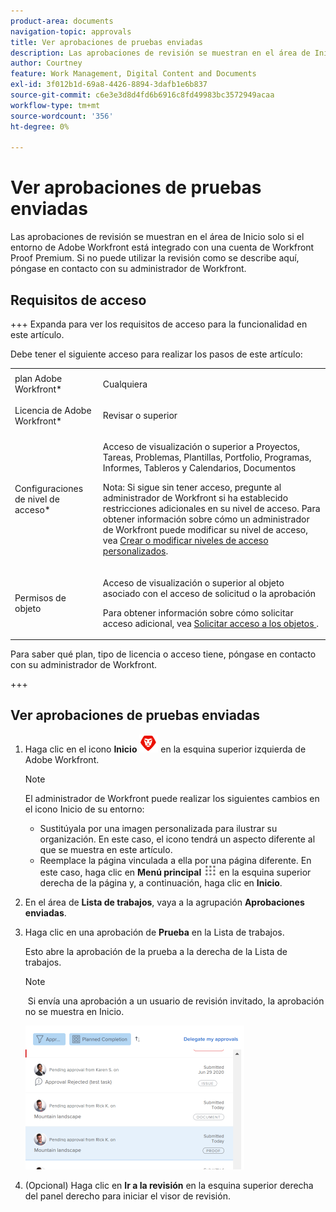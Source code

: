 ```yaml
---
product-area: documents
navigation-topic: approvals
title: Ver aprobaciones de pruebas enviadas
description: Las aprobaciones de revisión se muestran en el área de Inicio solo si el entorno de Adobe Workfront está integrado con una cuenta de Workfront Proof Premium. Si no puede utilizar la revisión como se describe aquí, póngase en contacto con su administrador de Workfront.
author: Courtney
feature: Work Management, Digital Content and Documents
exl-id: 3f012b1d-69a8-4426-8894-3dafb1e6b837
source-git-commit: c6e3e3d8d4fd6b6916c8fd49983bc3572949acaa
workflow-type: tm+mt
source-wordcount: '356'
ht-degree: 0%

---
```


# Ver aprobaciones de pruebas enviadas

Las aprobaciones de revisión se muestran en el área de Inicio solo si el entorno de Adobe Workfront está integrado con una cuenta de Workfront Proof Premium. Si no puede utilizar la revisión como se describe aquí, póngase en contacto con su administrador de Workfront.

## Requisitos de acceso

+++ Expanda para ver los requisitos de acceso para la funcionalidad en este artículo.

Debe tener el siguiente acceso para realizar los pasos de este artículo:

<table style="table-layout:auto"> 
 <col> 
 <col> 
 <tbody> 
  <tr> 
   <td role="rowheader">plan Adobe Workfront*</td> 
   <td> <p>Cualquiera</p> </td> 
  </tr> 
  <tr> 
   <td role="rowheader">Licencia de Adobe Workfront*</td> 
   <td> <p>Revisar o superior</p> </td> 
  </tr> 
  <tr> 
   <td role="rowheader">Configuraciones de nivel de acceso*</td> 
   <td> <p>Acceso de visualización o superior a Proyectos, Tareas, Problemas, Plantillas, Portfolio, Programas, Informes, Tableros y Calendarios, Documentos</p> <p>Nota: Si sigue sin tener acceso, pregunte al administrador de Workfront si ha establecido restricciones adicionales en su nivel de acceso. Para obtener información sobre cómo un administrador de Workfront puede modificar su nivel de acceso, vea <a href="../../administration-and-setup/add-users/configure-and-grant-access/create-modify-access-levels.md" class="MCXref xref">Crear o modificar niveles de acceso personalizados</a>.</p> </td> 
  </tr> 
  <tr> 
   <td role="rowheader">Permisos de objeto</td> 
   <td> <p>Acceso de visualización o superior al objeto asociado con el acceso de solicitud o la aprobación </p> <p>Para obtener información sobre cómo solicitar acceso adicional, vea <a href="../../workfront-basics/grant-and-request-access-to-objects/request-access.md" class="MCXref xref">Solicitar acceso a los objetos </a>.</p> </td> 
  </tr> 
 </tbody> 
</table>

Para saber qué plan, tipo de licencia o acceso tiene, póngase en contacto con su administrador de Workfront.

+++

## Ver aprobaciones de pruebas enviadas

1. Haga clic en el icono **Inicio** ![](assets/home-icon-30x29.png) en la esquina superior izquierda de Adobe Workfront.

   >[!NOTE]
   >
   >El administrador de Workfront puede realizar los siguientes cambios en el icono Inicio de su entorno:
   >
   >* Sustitúyala por una imagen personalizada para ilustrar su organización. En este caso, el icono tendrá un aspecto diferente al que se muestra en este artículo.
   >* Reemplace la página vinculada a ella por una página diferente. En este caso, haga clic en **Menú principal** ![](assets/main-menu-icon.png) en la esquina superior derecha de la página y, a continuación, haga clic en **Inicio**.

1. En el área de **Lista de trabajos**, vaya a la agrupación **Aprobaciones enviadas**.

1. Haga clic en una aprobación de **Prueba** en la Lista de trabajos.

   Esto abre la aprobación de la prueba a la derecha de la Lista de trabajos.

   >[!NOTE]
   >
   > Si envía una aprobación a un usuario de revisión invitado, la aprobación no se muestra en Inicio.

   ![](assets/proof-approval-pending-home-nwe-350x230.png)

1. (Opcional) Haga clic en **Ir a la revisión** en la esquina superior derecha del panel derecho para iniciar el visor de revisión.

   <!--
   <note type="note">
   You must have View or Edit access to Documents in your Access Level to launch the proofing viewer.
   </note>
   -->
